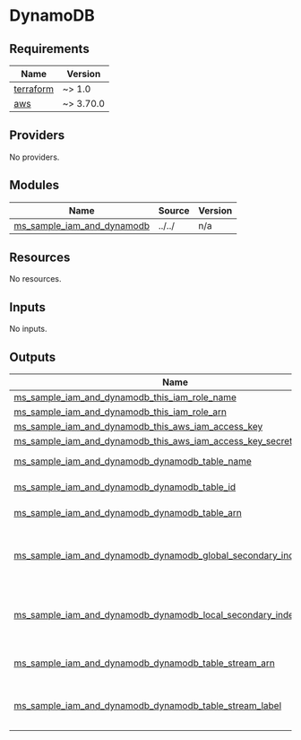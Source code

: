 # DynamoDB

<!-- BEGINNING OF PRE-COMMIT-TERRAFORM DOCS HOOK -->
## Requirements

| Name | Version |
|------|---------|
| <a name="requirement_terraform"></a> [terraform](#requirement\_terraform) | ~> 1.0 |
| <a name="requirement_aws"></a> [aws](#requirement\_aws) | ~> 3.70.0 |

## Providers

No providers.

## Modules

| Name | Source | Version |
|------|--------|---------|
| <a name="module_ms_sample_iam_and_dynamodb"></a> [ms\_sample\_iam\_and\_dynamodb](#module\_ms\_sample\_iam\_and\_dynamodb) | ../../ | n/a |

## Resources

No resources.

## Inputs

No inputs.

## Outputs

| Name | Description |
|------|-------------|
| <a name="output_ms_sample_iam_and_dynamodb_this_iam_role_name"></a> [ms\_sample\_iam\_and\_dynamodb\_this\_iam\_role\_name](#output\_ms\_sample\_iam\_and\_dynamodb\_this\_iam\_role\_name) | n/a |
| <a name="output_ms_sample_iam_and_dynamodb_this_iam_role_arn"></a> [ms\_sample\_iam\_and\_dynamodb\_this\_iam\_role\_arn](#output\_ms\_sample\_iam\_and\_dynamodb\_this\_iam\_role\_arn) | n/a |
| <a name="output_ms_sample_iam_and_dynamodb_this_aws_iam_access_key"></a> [ms\_sample\_iam\_and\_dynamodb\_this\_aws\_iam\_access\_key](#output\_ms\_sample\_iam\_and\_dynamodb\_this\_aws\_iam\_access\_key) | n/a |
| <a name="output_ms_sample_iam_and_dynamodb_this_aws_iam_access_key_secret"></a> [ms\_sample\_iam\_and\_dynamodb\_this\_aws\_iam\_access\_key\_secret](#output\_ms\_sample\_iam\_and\_dynamodb\_this\_aws\_iam\_access\_key\_secret) | n/a |
| <a name="output_ms_sample_iam_and_dynamodb_dynamodb_table_name"></a> [ms\_sample\_iam\_and\_dynamodb\_dynamodb\_table\_name](#output\_ms\_sample\_iam\_and\_dynamodb\_dynamodb\_table\_name) | DynamoDB table name |
| <a name="output_ms_sample_iam_and_dynamodb_dynamodb_table_id"></a> [ms\_sample\_iam\_and\_dynamodb\_dynamodb\_table\_id](#output\_ms\_sample\_iam\_and\_dynamodb\_dynamodb\_table\_id) | DynamoDB table ID |
| <a name="output_ms_sample_iam_and_dynamodb_dynamodb_table_arn"></a> [ms\_sample\_iam\_and\_dynamodb\_dynamodb\_table\_arn](#output\_ms\_sample\_iam\_and\_dynamodb\_dynamodb\_table\_arn) | DynamoDB table ARN |
| <a name="output_ms_sample_iam_and_dynamodb_dynamodb_global_secondary_index_names"></a> [ms\_sample\_iam\_and\_dynamodb\_dynamodb\_global\_secondary\_index\_names](#output\_ms\_sample\_iam\_and\_dynamodb\_dynamodb\_global\_secondary\_index\_names) | DynamoDB globl secondary index names |
| <a name="output_ms_sample_iam_and_dynamodb_dynamodb_local_secondary_index_names"></a> [ms\_sample\_iam\_and\_dynamodb\_dynamodb\_local\_secondary\_index\_names](#output\_ms\_sample\_iam\_and\_dynamodb\_dynamodb\_local\_secondary\_index\_names) | DynamoDB local secondary index names |
| <a name="output_ms_sample_iam_and_dynamodb_dynamodb_table_stream_arn"></a> [ms\_sample\_iam\_and\_dynamodb\_dynamodb\_table\_stream\_arn](#output\_ms\_sample\_iam\_and\_dynamodb\_dynamodb\_table\_stream\_arn) | DynamoDB table stream ARN |
| <a name="output_ms_sample_iam_and_dynamodb_dynamodb_table_stream_label"></a> [ms\_sample\_iam\_and\_dynamodb\_dynamodb\_table\_stream\_label](#output\_ms\_sample\_iam\_and\_dynamodb\_dynamodb\_table\_stream\_label) | DynamoDB table stream label |

<!-- END OF PRE-COMMIT-TERRAFORM DOCS HOOK -->

